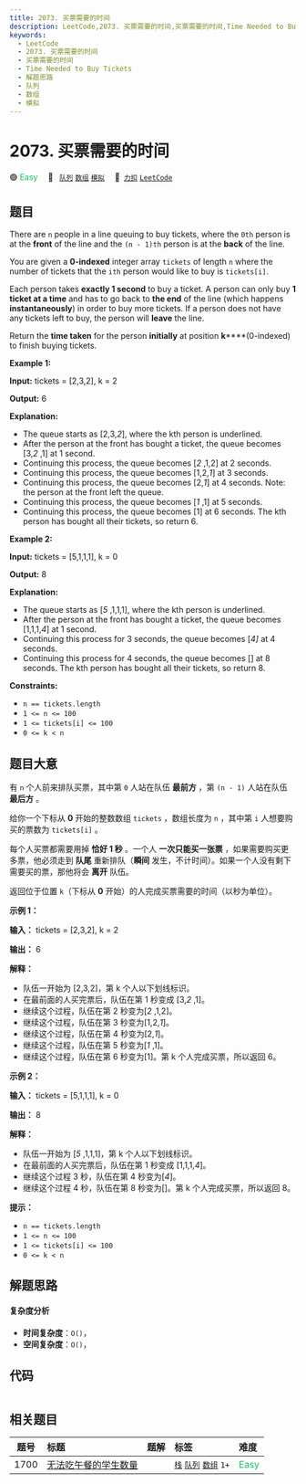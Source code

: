 ```yaml
---
title: 2073. 买票需要的时间
description: LeetCode,2073. 买票需要的时间,买票需要的时间,Time Needed to Buy Tickets,解题思路,队列,数组,模拟
keywords:
  - LeetCode
  - 2073. 买票需要的时间
  - 买票需要的时间
  - Time Needed to Buy Tickets
  - 解题思路
  - 队列
  - 数组
  - 模拟
---
```


# 2073. 买票需要的时间

🟢 <font color=#15bd66>Easy</font>&emsp; 🔖&ensp; [`队列`](/tag/queue.md) [`数组`](/tag/array.md) [`模拟`](/tag/simulation.md)&emsp; 🔗&ensp;[`力扣`](https://leetcode.cn/problems/time-needed-to-buy-tickets) [`LeetCode`](https://leetcode.com/problems/time-needed-to-buy-tickets)

## 题目

There are `n` people in a line queuing to buy tickets, where the `0th` person
is at the **front** of the line and the `(n - 1)th` person is at the **back**
of the line.

You are given a **0-indexed** integer array `tickets` of length `n` where the
number of tickets that the `ith` person would like to buy is `tickets[i]`.

Each person takes **exactly 1 second** to buy a ticket. A person can only buy
**1 ticket at a time** and has to go back to **the end** of the line (which
happens **instantaneously**) in order to buy more tickets. If a person does
not have any tickets left to buy, the person will **leave** the line.

Return the **time taken** for the person **initially** at position
**k******(0-indexed) to finish buying tickets.



**Example 1:**

**Input:** tickets = [2,3,2], k = 2

**Output:** 6

**Explanation:**

  * The queue starts as [2,3,_2_], where the kth person is underlined.
  * After the person at the front has bought a ticket, the queue becomes [3,_2_ ,1] at 1 second.
  * Continuing this process, the queue becomes [_2_ ,1,2] at 2 seconds.
  * Continuing this process, the queue becomes [1,2,_1_] at 3 seconds.
  * Continuing this process, the queue becomes [2,_1_] at 4 seconds. Note: the person at the front left the queue.
  * Continuing this process, the queue becomes [_1_ ,1] at 5 seconds.
  * Continuing this process, the queue becomes [1] at 6 seconds. The kth person has bought all their tickets, so return 6.

**Example 2:**

**Input:** tickets = [5,1,1,1], k = 0

**Output:** 8

**Explanation:**

  * The queue starts as [_5_ ,1,1,1], where the kth person is underlined.
  * After the person at the front has bought a ticket, the queue becomes [1,1,1,_4_] at 1 second.
  * Continuing this process for 3 seconds, the queue becomes [_4]_ at 4 seconds.
  * Continuing this process for 4 seconds, the queue becomes [] at 8 seconds. The kth person has bought all their tickets, so return 8.



**Constraints:**

  * `n == tickets.length`
  * `1 <= n <= 100`
  * `1 <= tickets[i] <= 100`
  * `0 <= k < n`


## 题目大意

有 `n` 个人前来排队买票，其中第 `0` 人站在队伍 **最前方** ，第 `(n - 1)` 人站在队伍 **最后方** 。

给你一个下标从 **0** 开始的整数数组 `tickets` ，数组长度为 `n` ，其中第 `i` 人想要购买的票数为 `tickets[i]` 。

每个人买票都需要用掉 **恰好 1 秒** 。一个人 **一次只能买一张票** ，如果需要购买更多票，他必须走到  **队尾** 重新排队（**瞬间**
发生，不计时间）。如果一个人没有剩下需要买的票，那他将会 **离开** 队伍。

返回位于位置 `k`（下标从 **0** 开始）的人完成买票需要的时间（以秒为单位）。



**示例 1：**

**输入：** tickets = [2,3,2], k = 2

**输出：** 6

**解释：**

  * 队伍一开始为 [2,3,2]，第 k 个人以下划线标识。
  * 在最前面的人买完票后，队伍在第 1 秒变成 [3,_2_ ,1]。
  * 继续这个过程，队伍在第 2 秒变为[_2_ ,1,2]。
  * 继续这个过程，队伍在第 3 秒变为[1,2,_1_]。
  * 继续这个过程，队伍在第 4 秒变为[2,_1_]。
  * 继续这个过程，队伍在第 5 秒变为[_1_ ,1]。
  * 继续这个过程，队伍在第 6 秒变为[1]。第 k 个人完成买票，所以返回 6。

**示例 2：**

**输入：** tickets = [5,1,1,1], k = 0

**输出：** 8

**解释：**

  * 队伍一开始为 [_5_ ,1,1,1]，第 k 个人以下划线标识。
  * 在最前面的人买完票后，队伍在第 1 秒变成 [1,1,1,_4_]。
  * 继续这个过程 3 秒，队伍在第 4 秒变为[_4_]。
  * 继续这个过程 4 秒，队伍在第 8 秒变为[]。第 k 个人完成买票，所以返回 8。



**提示：**

  * `n == tickets.length`
  * `1 <= n <= 100`
  * `1 <= tickets[i] <= 100`
  * `0 <= k < n`


## 解题思路

#### 复杂度分析

- **时间复杂度**：`O()`，
- **空间复杂度**：`O()`，

## 代码

```javascript

```

## 相关题目

<!-- prettier-ignore -->
| 题号 | 标题 | 题解 | 标签 | 难度 |
| :------: | :------ | :------: | :------ | :------ |
| 1700 | [无法吃午餐的学生数量](https://leetcode.com/problems/number-of-students-unable-to-eat-lunch) |  |  [`栈`](/tag/stack.md) [`队列`](/tag/queue.md) [`数组`](/tag/array.md) `1+` | <font color=#15bd66>Easy</font> |